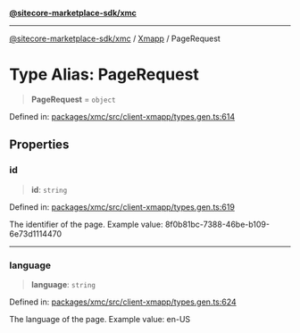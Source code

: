 [**@sitecore-marketplace-sdk/xmc**](../../../../README.md)

***

[@sitecore-marketplace-sdk/xmc](../../../../README.md) / [Xmapp](../README.md) / PageRequest

# Type Alias: PageRequest

> **PageRequest** = `object`

Defined in: [packages/xmc/src/client-xmapp/types.gen.ts:614](https://github.com/Sitecore/marketplace-sdk/blob/047115917e8843232ba2a4ba284b67585698b1c5/packages/xmc/src/client-xmapp/types.gen.ts#L614)

## Properties

### id

> **id**: `string`

Defined in: [packages/xmc/src/client-xmapp/types.gen.ts:619](https://github.com/Sitecore/marketplace-sdk/blob/047115917e8843232ba2a4ba284b67585698b1c5/packages/xmc/src/client-xmapp/types.gen.ts#L619)

The identifier of the page.
Example value: 8f0b81bc-7388-46be-b109-6e73d1114470

***

### language

> **language**: `string`

Defined in: [packages/xmc/src/client-xmapp/types.gen.ts:624](https://github.com/Sitecore/marketplace-sdk/blob/047115917e8843232ba2a4ba284b67585698b1c5/packages/xmc/src/client-xmapp/types.gen.ts#L624)

The language of the page.
Example value: en-US
